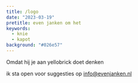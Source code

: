```yaml
---
title: /logo
date: "2023-03-19"
pretitle: even janken om het
keywords:
  - knie
  - kapot
background: "#026e57"
---
```


Omdat hij je aan yellobrick doet denken

ik sta open voor suggesties op info@evenjanken.nl
